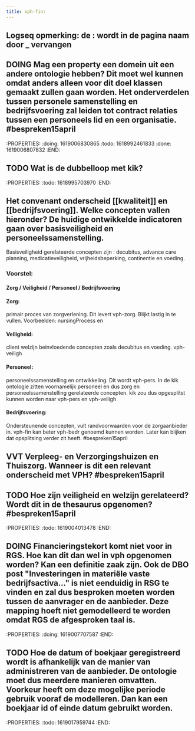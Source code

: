 ```yaml
---
title: vph-fin:
---
```


## Logseq opmerking: de : wordt in de pagina naam door _ vervangen
## DOING Mag een property een domein uit een andere ontologie hebben? Dit moet wel kunnen omdat anders alleen voor dit doel klassen gemaakt zullen gaan worden. Het onderverdelen tussen personele samenstelling en bedrijfsvoering zal leiden tot contract relaties tussen een personeels lid en een organisatie. #bespreken15april
:PROPERTIES:
:doing: 1619006830865
:todo: 1618992461833
:done: 1619006807832
:END:
## TODO Wat is de dubbelloop met kik?
:PROPERTIES:
:todo: 1618995703970
:END:
## Het convenant onderscheid [[kwaliteit]] en [[bedrijfsvoering]]. Welke concepten vallen hieronder? De huidige ontwikkelde indicatoren gaan over basisveiligheid en personeelssamenstelling. 
Basisveiligheid gerelateerde concepten zijn : decubitus, advance care planning, medicatieveiligheid, vrijheidsbeperking, continentie en voeding.
### Voorstel:
#### Zorg /  Veiligheid /  Personeel  /  Bedrijfsvoering
#### Zorg: 
primair proces van zorgverlening. Dit levert vph-zorg. Blijkt lastig in te vullen.
Voorbeelden: nursingProcess en
#### Veiligheid:
 client welzijn beinvloedende concepten zoals decubitus en voeding. vph-veiligh
#### Personeel: 
personeelssamenstelling en ontwikkeling. Dit wordt vph-pers. In de kik ontologie zitten voornamelijk personeel en dus zorg en personeelssamenstelling gerelateerde concepten. kik zou dus opgesplitst kunnen worden naar vph-pers en vph-veiligh
#### Bedrijfsvoering: 
Ondersteunende concepten, vult randvoorwaarden voor de zorgaanbieder in. vph-fin kan beter vph-bedr genoemd kunnen worden. Later kan blijken dat opsplitsing verder zit heeft.  #bespreken15april
## VVT Verpleeg- en Verzorgingshuizen en Thuiszorg. Wanneer is dit een relevant onderscheid met VPH? #bespreken15april
## TODO Hoe zijn veiligheid en welzijn gerelateerd? Wordt dit in de thesaurus opgenomen? #bespreken15april
:PROPERTIES:
:todo: 1619004013478
:END:
## DOING Financieringstekort komt niet voor in RGS. Hoe kan dit dan wel in vph opgenomen worden? Kan een definitie zaak zijn. Ook de DBO post "Investeringen in materiële vaste bedrijfsactiva..."  is niet eenduidig in RSG te vinden en zal dus besproken moeten worden tussen de aanvrager en de aanbieder. Deze mapping hoeft niet gemodelleerd te worden omdat RGS de afgesproken taal is.
:PROPERTIES:
:doing: 1619007707587
:END:
## TODO Hoe de datum of boekjaar geregistreerd wordt is afhankelijk van de manier van administreren van de aanbieder. De ontologie moet dus meerdere manieren omvatten. Voorkeur heeft om deze mogelijke periode gebruik vooraf de modelleren. Dan kan een boekjaar id of einde datum gebruikt worden.
:PROPERTIES:
:todo: 1619017959744
:END:
##
